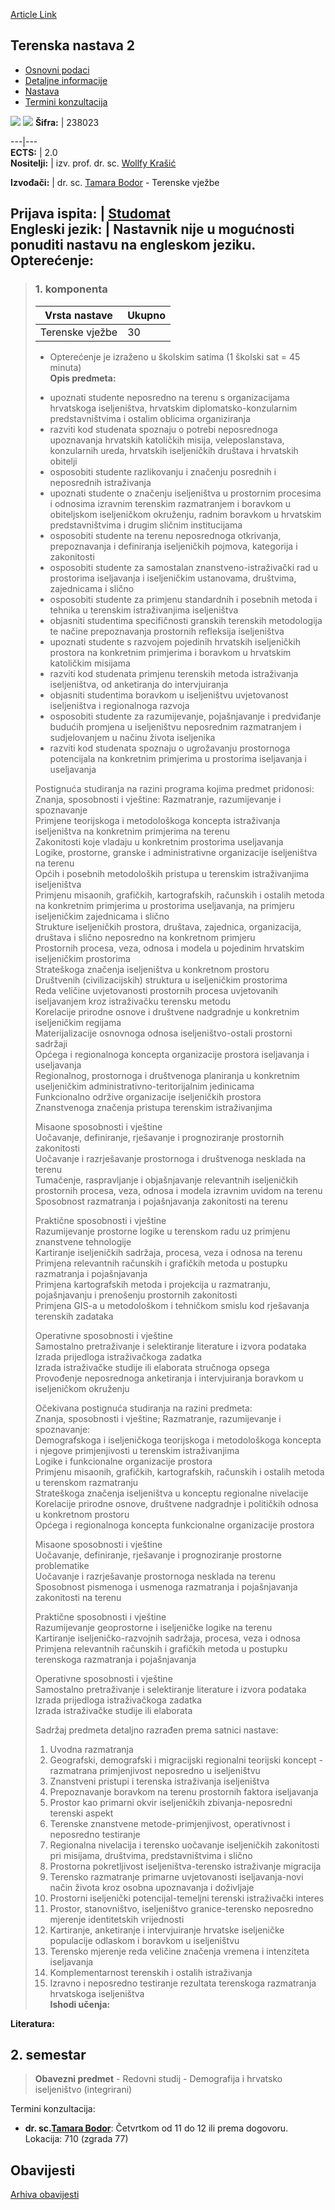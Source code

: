 [Article Link](https://www.fhs.hr/predmet/ternas2)

## Terenska nastava 2
  * [Osnovni podaci](https://www.fhs.hr/predmet/ternas2#v1id-904880_335278_1_0 "Osnovni podaci")
  * [Detaljne informacije](https://www.fhs.hr/predmet/ternas2#v1id-904880_335278_1_1 "Detaljne informacije")
  * [Nastava](https://www.fhs.hr/predmet/ternas2#v1id-904880_335278_1_2 "Nastava")
  * [Termini konzultacija](https://www.fhs.hr/predmet/ternas2#v1id-904880_335278_1_3 "Termini konzultacija")


[![](https://www.fhs.hr/img/flags/gif/hr.gif)](https://www.fhs.hr/predmet/ternas2) [![](https://www.fhs.hr/img/flags/gif/gb.gif)](https://www.fhs.hr/en/course/fietri2)
**Šifra:** |  238023  
  
---|---  
**ECTS:** |  2.0   
**Nositelji:** |  izv. prof. dr. sc. [Wollfy Krašić](https://www.fhs.hr/djelatnik/wollfy.krasic)   
  
**Izvođači:** |  dr. sc. [Tamara Bodor](https://www.fhs.hr/djelatnik/tamara.bodor) - Terenske vježbe  
  
**Prijava ispita:** |  [Studomat](http://www.isvu.hr/studomat)  
**Engleski jezik:** |  Nastavnik nije u mogućnosti ponuditi nastavu na engleskom jeziku.   
**Opterećenje:**  
---  
> ### 1. komponenta
> | Vrsta nastave | Ukupno  
> ---|---  
> Terenske vježbe | 30  
> * Opterećenje je izraženo u školskim satima (1 školski sat = 45 minuta)   
**Opis predmeta:**  
> - upoznati studente neposredno na terenu s organizacijama hrvatskoga iseljeništva, hrvatskim diplomatsko-konzularnim predstavništvima i ostalim oblicima organiziranja  
>  - razviti kod studenata spoznaju o potrebi neposrednoga upoznavanja hrvatskih katoličkih misija, veleposlanstava, konzularnih ureda, hrvatskih iseljeničkih društava i hrvatskih obitelji   
>  - osposobiti studente razlikovanju i značenju posrednih i neposrednih istraživanja   
>  - upoznati studente o značenju iseljeništva u prostornim procesima i odnosima izravnim terenskim razmatranjem i boravkom u obiteljskom iseljeničkom okruženju, radnim boravkom u hrvatskim predstavništvima i drugim sličnim institucijama   
>  - osposobiti studente na terenu neposrednoga otkrivanja, prepoznavanja i definiranja iseljeničkih pojmova, kategorija i zakonitosti   
>  - osposobiti studente za samostalan znanstveno-istraživački rad u prostorima iseljavanja i iseljeničkim ustanovama, društvima, zajednicama i slično  
>  - osposobiti studente za primjenu standardnih i posebnih metoda i tehnika u terenskim istraživanjima iseljeništva  
>  - objasniti studentima specifičnosti granskih terenskih metodologija te načine prepoznavanja prostornih refleksija iseljeništva  
>  - upoznati studente s razvojem pojedinih hrvatskih iseljeničkih prostora na konkretnim primjerima i boravkom u hrvatskim katoličkim misijama  
>  - razviti kod studenata primjenu terenskih metoda istraživanja iseljeništva, od anketiranja do intervjuiranja   
>  - objasniti studentima boravkom u iseljeništvu uvjetovanost iseljeništva i regionalnoga razvoja   
>  - osposobiti studente za razumijevanje, pojašnjavanje i predviđanje budućih promjena u iseljeništvu neposrednim razmatranjem i sudjelovanjem u načinu života iseljenika   
>  - razviti kod studenata spoznaju o ugrožavanju prostornoga potencijala na konkretnim primjerima u prostorima iseljavanja i useljavanja  
>    
>  Postignuća studiranja na razini programa kojima predmet pridonosi:   
>  Znanja, sposobnosti i vještine: Razmatranje, razumijevanje i spoznavanje  
>  Primjene teorijskoga i metodološkoga koncepta istraživanja iseljeništva na konkretnim primjerima na terenu  
>  Zakonitosti koje vladaju u konkretnim prostorima useljavanja   
>  Logike, prostorne, granske i administrativne organizacije iseljeništva na terenu  
>  Općih i posebnih metodoloških pristupa u terenskim istraživanjima iseljeništva  
>  Primjenu misaonih, grafičkih, kartografskih, računskih i ostalih metoda na konkretnim primjerima u prostorima useljavanja, na primjeru iseljeničkim zajednicama i slično  
>  Strukture iseljeničkih prostora, društava, zajednica, organizacija, društava i slično neposredno na konkretnom primjeru  
>  Prostornih procesa, veza, odnosa i modela u pojedinim hrvatskim iseljeničkim prostorima  
>  Strateškoga značenja iseljeništva u konkretnom prostoru   
>  Društvenih (civilizacijskih) struktura u iseljeničkim prostorima  
>  Reda veličine uvjetovanosti prostornih procesa uvjetovanih iseljavanjem kroz istraživačku terensku metodu  
>  Korelacije prirodne osnove i društvene nadgradnje u konkretnim iseljeničkim regijama  
>  Materijalizacije osnovnoga odnosa iseljeništvo-ostali prostorni sadržaji  
>  Općega i regionalnoga koncepta organizacije prostora iseljavanja i useljavanja  
>  Regionalnog, prostornoga i društvenoga planiranja u konkretnim useljeničkim administrativno-teritorijalnim jedinicama  
>  Funkcionalno održive organizacije iseljeničkih prostora   
>  Znanstvenoga značenja pristupa terenskim istraživanjima  
>    
>  Misaone sposobnosti i vještine  
>  Uočavanje, definiranje, rješavanje i prognoziranje prostornih zakonitosti  
>  Uočavanje i razrješavanje prostornoga i društvenoga nesklada na terenu  
>  Tumačenje, raspravljanje i objašnjavanje relevantnih iseljeničkih prostornih procesa, veza, odnosa i modela izravnim uvidom na terenu  
>  Sposobnost razmatranja i pojašnjavanja zakonitosti na terenu  
>    
>  Praktične sposobnosti i vještine  
>  Razumijevanje prostorne logike u terenskom radu uz primjenu znanstvene tehnologije  
>  Kartiranje iseljeničkih sadržaja, procesa, veza i odnosa na terenu  
>  Primjena relevantnih računskih i grafičkih metoda u postupku razmatranja i pojašnjavanja  
>  Primjena kartografskih metoda i projekcija u razmatranju, pojašnjavanju i prenošenju prostornih zakonitosti  
>  Primjena GIS-a u metodološkom i tehničkom smislu kod rješavanja terenskih zadataka  
>    
>  Operativne sposobnosti i vještine  
>  Samostalno pretraživanje i selektiranje literature i izvora podataka  
>  Izrada prijedloga istraživačkoga zadatka  
>  Izrada istraživačke studije ili elaborata stručnoga opsega  
>  Provođenje neposrednoga anketiranja i intervjuiranja boravkom u iseljeničkom okruženju   
>    
>  Očekivana postignuća studiranja na razini predmeta:  
>  Znanja, sposobnosti i vještine; Razmatranje, razumijevanje i spoznavanje:   
>  Demografskoga i iseljeničkoga teorijskoga i metodološkoga koncepta i njegove primjenjivosti u terenskim istraživanjima  
>  Logike i funkcionalne organizacije prostora   
>  Primjenu misaonih, grafičkih, kartografskih, računskih i ostalih metoda u terenskom razmatranju   
>  Strateškoga značenja iseljeništva u konceptu regionalne nivelacije   
>  Korelacije prirodne osnove, društvene nadgradnje i političkih odnosa u konkretnom prostoru  
>  Općega i regionalnoga koncepta funkcionalne organizacije prostora  
>    
>  Misaone sposobnosti i vještine   
>  Uočavanje, definiranje, rješavanje i prognoziranje prostorne problematike   
>  Uočavanje i razrješavanje prostornoga nesklada na terenu  
>  Sposobnost pismenoga i usmenoga razmatranja i pojašnjavanja zakonitosti na terenu  
>    
>  Praktične sposobnosti i vještine  
>  Razumijevanje geoprostorne i iseljeničke logike na terenu   
>  Kartiranje iseljeničko-razvojnih sadržaja, procesa, veza i odnosa  
>  Primjena relevantnih računskih i grafičkih metoda u postupku terenskoga razmatranja i pojašnjavanja  
>    
>  Operativne sposobnosti i vještine   
>  Samostalno pretraživanje i selektiranje literature i izvora podataka  
>  Izrada prijedloga istraživačkoga zadatka  
>  Izrada istraživačke studije ili elaborata   
>    
>  Sadržaj predmeta detaljno razrađen prema satnici nastave:   
>  1. Uvodna razmatranja  
>  2. Geografski, demografski i migracijski regionalni teorijski koncept - razmatrana primjenjivost neposredno u iseljeništvu  
>  3. Znanstveni pristupi i terenska istraživanja iseljeništva  
>  4. Prepoznavanje boravkom na terenu prostornih faktora iseljavanja  
>  5. Prostor kao primarni okvir iseljeničkih zbivanja-neposredni terenski aspekt   
>  6. Terenske znanstvene metode-primjenjivost, operativnost i neposredno testiranje   
>  7. Regionalna nivelacija i terensko uočavanje iseljeničkih zakonitosti pri misijama, društvima, predstavništvima i slično  
>  8. Prostorna pokretljivost iseljeništva-terensko istraživanje migracija  
>  9. Terensko razmatranje primarne uvjetovanosti iseljavanja-novi način života kroz osobna upoznavanja i doživljaje  
>  10. Prostorni iseljenički potencijal-temeljni terenski istraživački interes  
>  11. Prostor, stanovništvo, iseljeništvo granice-terensko neposredno mjerenje identitetskih vrijednosti  
>  12. Kartiranje, anketiranje i intervjuiranje hrvatske iseljeničke populacije odlaskom i boravkom u iseljeništvu  
>  13. Terensko mjerenje reda veličine značenja vremena i intenziteta iseljavanja  
>  14. Komplementarnost terenskih i ostalih istraživanja  
>  15. Izravno i neposredno testiranje rezultata terenskoga razmatranja hrvatskoga iseljeništva  
**Ishodi učenja:**  

  
**Literatura:**  

  
**2. semestar**  
---  
> **Obavezni predmet** - Redovni studij - Demografija i hrvatsko iseljeništvo (integrirani)  
>   
Termini konzultacija: 
  * **dr. sc.[Tamara Bodor](https://www.fhs.hr/djelatnik/tamara.bodor)**: 
Četvrtkom od 11 do 12 ili prema dogovoru.
Lokacija: 710 (zgrada 77) 


## Obavijesti
[Arhiva obavijesti](https://www.fhs.hr/predmet/ternas2?@=21izu#news_122130 "Arhiva obavijesti")
